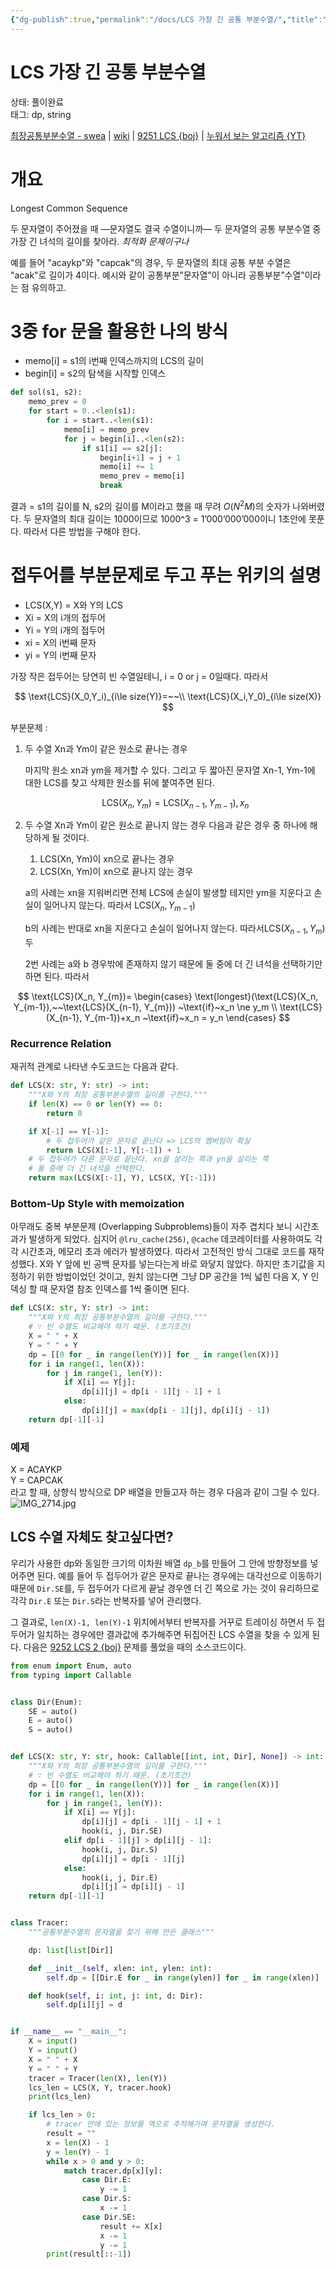 ```yaml
---
{"dg-publish":true,"permalink":"/docs/LCS 가장 긴 공통 부분수열/","title":"LCS 가장 긴 공통 부분수열","tags":["algo/dp"]}
---
```



# LCS 가장 긴 공통 부분수열

상태: 풀이완료  
태그: dp, string

[최장공통부분수열 - swea](https://swexpertacademy.com/main/code/problem/problemDetail.do?contestProbId=AWBOHEx66kIDFAWr) | [wiki](https://ko.m.wikipedia.org/wiki/최장_공통_부분_수열) | [9251 LCS {boj}](https://www.acmicpc.net/problem/9251) | [누워서 보는 알고리즘 {YT}](https://youtu.be/z8KVLz9BFIo?feature=shared)

# 개요

Longest Common Sequence 

두 문자열이 주어졌을 때 —문자열도 결국 수열이니까— 두 문자열의 공통 부분수열 중 가장 긴 녀석의 길이를 찾아라. *최적화 문제이구나*

예를 들어 "acaykp"와 "capcak"의 경우, 두 문자열의 최대 공통 부분 수열은 "acak"로 길이가 4이다. 예시와 같이 공통부분”문자열”이 아니라 공통부분”수열”이라는 점 유의하고.

# 3중 for 문을 활용한 나의 방식

- memo[i] = s1의 i번째 인덱스까지의 LCS의 길이
- begin[i] = s2의 탐색을 시작할 인덱스

```python
def sol(s1, s2):
	memo_prev = 0
	for start = 0..<len(s1):
		for i = start..<len(s1):
			memo[i] = memo_prev
			for j = begin[i]..<len(s2):
				if s1[i] == s2[j]:
					begin[i+1] = j + 1
					memo[i] += 1
					memo_prev = memo[i]
					break
```

결과 = s1의 길이를 N, s2의 길이를 M이라고 했을 때 무려 $O(N^2M)$의 숫자가 나와버렸다. 두 문자열의 최대 길이는 1000이므로 1000^3 = 1’000’000’000이니 1초안에 못푼다. 따라서 다른 방법을 구해야 한다.

# 접두어를 부분문제로 두고 푸는 위키의 설명

- LCS(X,Y) = X와 Y의 LCS
- Xi = X의 i개의 접두어
- Yi = Y의 i개의 접두어
- xi = X의 i번째 문자
- yi = Y의 i번째 문자

가장 작은 접두어는 당연히 빈 수열일테니, i = 0 or j = 0일때다. 따라서

$$
\text{LCS}(X_0,Y_i)_{i\le size(Y)}=~~\\ \text{LCS}(X_i,Y_0)_{i\le size(X)}
$$

부분문제 : 

1. 두 수열 Xn과 Ym이 같은 원소로 끝나는 경우
    
    마지막 원소 xn과 ym을 제거할 수 있다. 그리고 두 짧아진 문자열 Xn-1, Ym-1에 대한 LCS를 찾고 삭제한 원소를 뒤에 붙여주면 된다.

    $$
    \text{LCS}(X_n, Y_m) = \text{LCS}(X_{n-1},Y_{m-1}),x_n
    $$

2. 두 수열 Xn과 Ym이 같은 원소로 끝나지 않는 경우 다음과 같은 경우 중 하나에 해당하게 될 것이다.
    1. LCS(Xn, Ym)이 xn으로 끝나는 경우
    2. LCS(Xn, Ym)이 xn으로 끝나지 않는 경우
    
    a의 사례는 xn을 지워버리면 전체 LCS에 손실이 발생할 테지만 ym을 지운다고 손실이 일어나지 않는다. 따라서 $\text{LCS}(X_n, Y_{m-1})$
    
    b의 사례는 반대로 xn을 지운다고 손실이 일어나지 않는다. 따라서$\text{LCS}(X_{n-1}, Y_{m})$두
    
    2번 사례는 a와 b 경우밖에 존재하지 않기 때문에 둘 중에 더 긴 녀석을 선택하기만 하면 된다. 따라서

$$
\text{LCS}(X_n, Y_{m})= \begin{cases}
	\text{longest}(\text{LCS}(X_n, Y_{m-1}),~~\text{LCS}(X_{n-1}, Y_{m})) ~\text{if}~x_n \ne y_m  \\
	\text{LCS}(X_{n-1}, Y_{m-1})+x_n ~\text{if}~x_n = y_n
\end{cases} 
$$

### Recurrence Relation

재귀적 관계로 나타낸 수도코드는 다음과 같다.

```python
def LCS(X: str, Y: str) -> int:
    """X와 Y의 최장 공통부분수열의 길이를 구한다."""
    if len(X) == 0 or len(Y) == 0:
        return 0

    if X[-1] == Y[-1]:
        # 두 접두어가 같은 문자로 끝난다 => LCS의 멤버임이 확실
        return LCS(X[:-1], Y[:-1]) + 1
    # 두 접두어가 다른 문자로 끝난다. xn을 살리는 쪽과 yn을 살리는 쪽
    # 둘 중에 더 긴 녀석을 선택한다.
    return max(LCS(X[:-1], Y), LCS(X, Y[:-1]))
```

### Bottom-Up Style with memoization

아무래도 중복 부분문제 (Overlapping Subproblems)들이 자주 겹치다 보니 시간초과가 발생하게 되었다. 심지어 `@lru_cache(256)`, `@cache` 데코레이터를 사용하여도 각각 시간초과, 메모리 초과 에러가 발생하였다. 따라서 고전적인 방식 그대로 코드를 재작성했다. X와 Y 앞에 빈 공백 문자를 넣는다는게 바로 와닿지 않았다. 하지만 초기값을 지정하기 위한 방법이었던 것이고, 원치 않는다면 그냥 DP 공간을 1씩 넓힌 다음 X, Y 인덱싱 할 때 문자열 참조 인덱스를 1씩 줄이면 된다.

```python
def LCS(X: str, Y: str) -> int:
    """X와 Y의 최장 공통부분수열의 길이를 구한다."""
    # ∵ 빈 수열도 비교해야 하기 때문. (초기조건)
    X = " " + X
    Y = " " + Y
    dp = [[0 for _ in range(len(Y))] for _ in range(len(X))]
    for i in range(1, len(X)):
        for j in range(1, len(Y)):
            if X[i] == Y[j]:
                dp[i][j] = dp[i - 1][j - 1] + 1
            else:
                dp[i][j] = max(dp[i - 1][j], dp[i][j - 1])
    return dp[-1][-1]

```

### 예제

X = ACAYKP  
Y = CAPCAK  
라고 할 때, 상향식 방식으로 DP 배열을 만들고자 하는 경우 다음과 같이 그릴 수 있다.  
![IMG_2714.jpg](/img/user/docs/assets/IMG_2714.jpg)

## LCS 수열 자체도 찾고싶다면?

우리가 사용한 dp와 동일한 크기의 이차원 배열 `dp_b`를 만들어 그 안에 방향정보를 넣어주면 된다. 예를 들어 두 접두어가 같은 문자로 끝나는 경우에는 대각선으로 이동하기 때문에 `Dir.SE`를, 두 접두어가 다르게 끝날 경우엔 더 긴 쪽으로 가는 것이 유리하므로 각각 `Dir.E` 또는 `Dir.S`라는 반복자를 넣어 관리했다.

그 결과로, `len(X)-1, len(Y)-1` 위치에서부터 반복자를 거꾸로 트레이싱 하면서 두 접두어가 일치하는 경우에만 결과값에 추가해주면 뒤집어진 LCS 수열을 찾을 수 있게 된다. 다음은 [9252 LCS 2 {boj}](https://boj.kr/9252) 문제를 풀었을 때의 소스코드이다.

```python
from enum import Enum, auto
from typing import Callable


class Dir(Enum):
    SE = auto()
    E = auto()
    S = auto()


def LCS(X: str, Y: str, hook: Callable[[int, int, Dir], None]) -> int:
    """X와 Y의 최장 공통부분수열의 길이를 구한다."""
    # ∵ 빈 수열도 비교해야 하기 때문. (초기조건)
    dp = [[0 for _ in range(len(Y))] for _ in range(len(X))]
    for i in range(1, len(X)):
        for j in range(1, len(Y)):
            if X[i] == Y[j]:
                dp[i][j] = dp[i - 1][j - 1] + 1
                hook(i, j, Dir.SE)
            elif dp[i - 1][j] > dp[i][j - 1]:
                hook(i, j, Dir.S)
                dp[i][j] = dp[i - 1][j]
            else:
                hook(i, j, Dir.E)
                dp[i][j] = dp[i][j - 1]
    return dp[-1][-1]


class Tracer:
    """공통부분수열의 문자열을 찾기 위해 만든 클래스"""

    dp: list[list[Dir]]

    def __init__(self, xlen: int, ylen: int):
        self.dp = [[Dir.E for _ in range(ylen)] for _ in range(xlen)]

    def hook(self, i: int, j: int, d: Dir):
        self.dp[i][j] = d


if __name__ == "__main__":
    X = input()
    Y = input()
    X = " " + X
    Y = " " + Y
    tracer = Tracer(len(X), len(Y))
    lcs_len = LCS(X, Y, tracer.hook)
    print(lcs_len)

    if lcs_len > 0:
        # tracer 안에 있는 정보를 역으로 추적해가며 문자열을 생성한다.
        result = ""
        x = len(X) - 1
        y = len(Y) - 1
        while x > 0 and y > 0:
            match tracer.dp[x][y]:
                case Dir.E:
                    y -= 1
                case Dir.S:
                    x -= 1
                case Dir.SE:
                    result += X[x]
                    x -= 1
                    y -= 1
        print(result[::-1])

```
